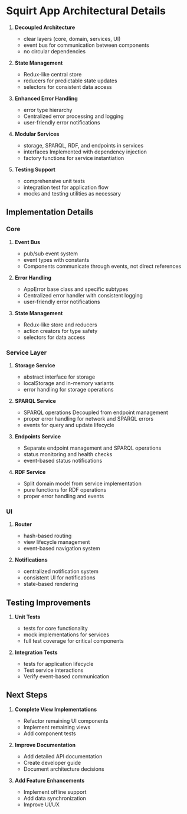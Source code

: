 # Squirt App Architectural Details

1. **Decoupled Architecture**

   - clear layers (core, domain, services, UI)
   - event bus for communication between components
   - no circular dependencies

2. **State Management**

   - Redux-like central store
   - reducers for predictable state updates
   - selectors for consistent data access

3. **Enhanced Error Handling**

   - error type hierarchy
   - Centralized error processing and logging
   - user-friendly error notifications

4. **Modular Services**

   - storage, SPARQL, RDF, and endpoints in services
   - interfaces Implemented with dependency injection
   - factory functions for service instantiation

5. **Testing Support**
   - comprehensive unit tests
   - integration test for application flow
   - mocks and testing utilities as necessary

## Implementation Details

### Core

1. **Event Bus**

   - pub/sub event system
   - event types with constants
   - Components communicate through events, not direct references

2. **Error Handling**

   - AppError base class and specific subtypes
   - Centralized error handler with consistent logging
   - user-friendly error notifications

3. **State Management**
   - Redux-like store and reducers
   - action creators for type safety
   - selectors for data access

### Service Layer

1. **Storage Service**

   - abstract interface for storage
   - localStorage and in-memory variants
   - error handling for storage operations

2. **SPARQL Service**

   - SPARQL operations Decoupled from endpoint management
   - proper error handling for network and SPARQL errors
   - events for query and update lifecycle

3. **Endpoints Service**

   - Separate endpoint management and SPARQL operations
   - status monitoring and health checks
   - event-based status notifications

4. **RDF Service**
   - Split domain model from service implementation
   - pure functions for RDF operations
   - proper error handling and events

### UI

1. **Router**

   - hash-based routing
   - view lifecycle management
   - event-based navigation system

2. **Notifications**
   - centralized notification system
   - consistent UI for notifications
   - state-based rendering

## Testing Improvements

1. **Unit Tests**

   - tests for core functionality
   - mock implementations for services
   - full test coverage for critical components

2. **Integration Tests**
   - tests for application lifecycle
   - Test service interactions
   - Verify event-based communication

## Next Steps

1. **Complete View Implementations**

   - Refactor remaining UI components
   - Implement remaining views
   - Add component tests

2. **Improve Documentation**

   - Add detailed API documentation
   - Create developer guide
   - Document architecture decisions

3. **Add Feature Enhancements**
   - Implement offline support
   - Add data synchronization
   - Improve UI/UX
